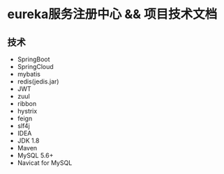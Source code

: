 # eureka服务注册中心 && 项目技术文档

## 技术
* SpringBoot
* SpringCloud
* mybatis
* redis(jedis.jar)
* JWT
* zuul
* ribbon
* hystrix
* feign
* slf4j
* IDEA
* JDK 1.8
* Maven
* MySQL 5.6+
* Navicat for MySQL
